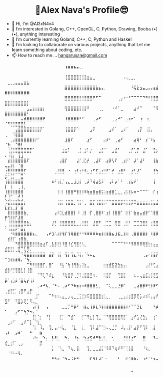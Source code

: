 <h1 align="center">💙Alex Nava's Profile😎</h1>

* 👋 Hi, I’m @Al3xN4v4
* 👀 I’m interested in Golang, C++, OpenGL, C, Python, Drawing, Booba (•)(•), anything interesting
* 🌱 I’m currently learning Goland, C++, C, Python and Haskell
* 💞️ I’m looking to collaborate on various projects, anything that Let me learn something about coding, etc. 
* 📫 How to reach me ... hangarusan@gmail.com
<p>
⠀⠀⠀⠀⠀⠀⠀⠀⠀⠀⠀⠀⠀⠀⠀⠀⠀⠀⠀⢰⣶⣶⣦⣤⣀⠀⠀⠀⠀⠀⠀⠀⠀⠀⠀⠀⠀⠀⠀⠀⠀⠀⠀⠀⠀⠀⠀⠀⠀⠀⠀⠀⠀⠀⠀⠀⠀⠀⠀⠀⠀
⠀⠀⠀⠀⠀⠀⠀⠀⠀⠀⠀⠀⠀⠀⠀⠀⠀⠀⠀⢸⣿⣿⣿⣿⣿⣿⣶⣤⣀⠀⠀⠀⠀⠀⠀⠀⠀⠀⠤⣄⣀⡀⠀⠀⠀⠀⠀⠀⠀⠀⣀⣀⣤⣤⣤⣶⣦⠀⠀⠀⠀
⠀⠀⠀⠀⠀⠀⠀⠀⠀⠀⠀⠀⠀⠀⠀⠀⠀⠀⠀⣿⣿⣿⣿⣿⣿⣿⣿⣿⣿⣷⣦⣄⠀⠀⠀⠀⠀⠀⠀⠀⠘⢯⣗⣲⣤⣠⣤⣶⣾⣿⣿⣿⣿⣿⣿⣿⣿⠀⠀⠀⠀
⠀⠀⠀⠀⠀⠀⠀⠀⠀⠀⠀⠀⠀⠀⠀⠀⠀⠀⠀⣿⣿⣿⣿⣿⣿⣿⣿⣿⠟⠋⠉⠀⠀⠀⠀⠀⢀⡤⠖⠚⠉⠉⠉⠉⠙⠻⢿⣿⣿⣿⣿⣿⣿⣿⣿⣿⡇⠀⠀⠀⠀
⠀⠀⠀⠀⠀⠀⠀⣠⣤⣶⣶⣶⡆⠀⠀⠀⠀⠀⠀⢻⣿⣿⣿⣿⣿⣿⠛⠀⠀⠀⢀⡀⠀⠀⠐⠚⠁⣀⠀⠀⠀⣴⠚⠉⠀⠀⠀⠉⠻⣿⣿⣿⣿⣿⣿⣿⠃⠀⠀⠀⠀
⠀⠀⠀⠀⠀⣤⣾⣿⣿⣿⣿⣿⡟⠀⠀⠀⠀⠀⠀⢸⣿⣿⣿⡿⠛⠁⠀⠀⢀⡴⠋⠀⠀⠀⢀⣠⠚⠁⢀⣴⠖⠁⠀⢰⠀⢰⡀⠀⠀⠈⠻⣿⣿⣿⣿⡇⠀⠀⠀⠀⠀
⠀⠀⠀⢠⣾⣿⣿⣿⣿⣿⣿⡟⠁⠀⠀⠀⠀⠀⠀⢸⣿⣿⡟⠑⠀⠀⠀⣠⠟⠀⠀⠀⠀⣠⠞⠁⠀⣠⠞⠁⠀⠀⢠⡟⠀⢸⣧⠀⠀⢀⠀⠈⢿⣿⣿⠀⠀⠀⠀⠀⠀
⠀⠀⣠⣿⣿⣿⣿⣿⣿⣿⠋⠀⠀⠀⠀⠀⠀⠀⠀⣸⣿⠏⠀⠀⠀⠀⣰⠋⠀⠀⠀⢠⡾⠃⠀⢀⣴⠋⠀⠀⠀⣴⢿⠃⠀⡎⠹⣧⠀⠈⣷⡀⠈⣿⡇⠀⠀⠀⠀⠀⠀
⠀⢰⣿⣿⣿⣿⣿⣿⡟⠁⠀⠀⠀⠀⠀⠀⠀⠀⣰⣶⠇⠀⠀⢀⡇⣰⠇⡔⠀⠀⣰⡟⠁⠀⣠⣾⠃⠀⠀⢀⡞⢁⡟⠀⣼⠁⠀⢻⡦⠄⠸⣷⠀⢹⣸⠀⠀⠀⠀⠀⠀
⠀⣾⣿⣿⣿⣿⣿⠏⠀⠀⠀⠀⠀⠀⠀⠀⠀⢠⣿⡏⠀⠀⠀⣼⢁⣏⡞⠀⢀⣼⠏⠀⣴⡿⢣⠏⠀⢀⣾⠋⠀⡼⠁⣼⠃⠀⠀⢸⣷⢤⣤⣿⠀⠈⣿⠀⠀⠀⠀⠀⠀
⢰⣿⣿⣿⣿⣿⡏⠀⠀⠀⠀⠀⠀⠀⠀⠀⣠⣿⣿⠀⠐⠀⢰⠇⡾⠺⣄⣰⠋⡏⣠⣾⡟⠁⡞⠀⣰⣿⠃⠀⣰⢃⡼⠁⠀⠀⠀⢸⢳⡶⠒⣿⠀⠀⣿⠀⠀⠀⠀⠀⠀
⢸⣿⣿⣿⣿⣿⠀⠀⠀⠀⠀⠀⠀⠀⠀⠶⠋⣾⡈⢠⣄⣀⣸⣰⡇⢀⡼⠙⢾⣴⣫⠏⠀⢠⠇⡴⠁⠃⠀⣰⣧⠞⠁⠀⠀⠀⠀⢸⠀⡇⠀⡇⠀⢀⢸⡀⠀⠀⠀⠀⠀
⢸⣿⣿⣿⣿⣿⠀⠀⠀⠀⠀⠀⠀⠀⠀⠀⠀⡇⡇⢸⣿⣿⠛⣿⣿⠿⢷⣶⣿⣶⣿⣭⣶⣾⣿⣁⣀⡀⣼⣽⡧⠶⠒⠉⠉⠉⠀⡎⢰⡇⢸⠁⠀⡞⢸⠀⠀⠀⠀⠀⠀
⠸⣿⣿⣿⣿⣿⡆⠀⠀⠀⠀⠀⠀⠀⠀⠀⠀⣿⡇⢸⣿⣿⡀⢹⡟⢀⠀⣿⡏⢸⣿⣿⠏⠉⣿⣿⣿⡿⢿⣿⡿⠿⣶⣶⣶⣶⣾⣥⣼⣇⣞⣆⣸⠁⣿⠀⠀⠀⠀⠀⠀
⠀⣿⣿⣿⣿⣿⣷⡀⠀⠀⠀⠀⠀⠀⠀⠀⣴⢏⣇⣾⣿⣿⡇⠸⢀⣿⠀⡏⢀⣿⣿⠏⣰⡇⢸⣿⣿⠁⢸⣿⠁⣷⣶⣤⣾⡟⠉⣿⣿⡟⢹⣿⡏⣼⣿⠀⠀⠀⠀⠀⠀
⠀⢸⣿⣿⣿⣿⣿⣷⡄⠀⠀⠀⠀⠀⠀⡼⡃⢸⣿⣿⣿⣿⣇⣀⣼⣿⡇⠀⣼⣿⠋⢀⣉⣉⠀⢿⣿⠀⣸⡟⠀⣉⣉⣹⣿⡇⢰⣿⣿⠃⢸⣿⡿⠋⣿⡆⠀⠀⠀⠀⠀
⠀⠀⠻⣿⣿⣿⣿⣿⣿⣦⡀⠀⠀⢠⠞⣹⢡⣿⢻⡏⢹⢿⣿⣟⠛⠻⠿⠿⠿⠷⣶⣿⣿⣿⣦⣸⣯⣀⣿⡇⢀⣿⣿⣿⣿⡇⠸⣿⡿⠀⣾⣿⠁⢰⣿⣷⡀⠀⠀⠀⠀
⠀⠀⠀⠙⢿⣿⣿⣿⣿⣿⣿⣶⣴⠏⢀⣧⡿⣿⠸⣿⠸⣎⢻⣿⡻⣄⠀⠀⠀⠀⠀⠀⠀⠀⠉⠉⠉⠉⠛⠛⠻⠿⠿⠿⢿⣿⣶⣤⣤⣾⣿⣿⢀⣿⠉⢧⡻⠄⠀⠀⠀
⠀⠀⠀⠀⠈⠙⢿⣿⣿⣿⣿⣿⣿⠀⣾⡟⠀⣿⠀⢻⡇⢹⣆⠹⣧⠈⠳⠦⣄⠀⠀⠀⠀⠀⠀⠀⠀⠀⠀⠀⠀⠀⠀⠀⢀⡤⢺⣿⡟⠉⣹⣿⣾⢿⡄⠈⢳⡀⠀⠀⠀
⠀⠀⠀⠀⠀⠀⠀⠉⠻⢿⣿⣿⡏⡀⣿⠁⠀⠸⣧⠈⢷⢸⢻⣷⣬⣷⣀⠀⠀⠀⠀⢰⣶⣾⣯⣽⣳⣦⣤⠀⠀⠀⠀⠀⠀⣠⡿⢋⣠⣾⡷⢛⢻⣿⣇⡇⢸⣿⠀⠀⠀
⠀⠀⠀⠀⠀⠀⠀⠀⠀⠀⠈⠙⢇⠙⠾⣆⠀⠀⠘⢷⣿⡟⢀⡙⢧⣿⣿⣛⠲⠄⠀⠸⣿⡏⠀⠀⢙⣿⡇⠀⠀⠦⠤⢤⣶⣯⣾⢟⣫⡿⠁⣎⡾⠈⣿⢧⡞⢸⠇⠀⠀
⠀⠀⠀⠀⠀⠀⠀⠀⠀⠀⢀⠴⠚⢧⡀⠈⠓⠄⢀⡴⠋⠙⠷⣶⡶⠾⣿⣿⣿⣃⡀⠀⠉⢅⣀⣀⣘⡿⠁⠀⠀⣀⣴⣿⡿⠟⣻⡿⠋⢀⣾⣟⡁⢠⣿⠟⣠⡟⠀⠀⠀
⠀⠀⠀⠀⠀⠀⠀⠀⠀⢀⡏⠀⠀⠀⠉⠓⠶⠦⣤⣀⡠⢤⣀⣈⣽⡳⠯⣿⣿⣿⣿⣾⣄⡀⠀⠀⢀⣀⣤⣶⣿⡿⢟⡥⠴⠾⢥⣤⠞⣻⠋⠀⠙⣿⡵⢟⡁⠻⢤⡀⠀
⠀⠀⠀⠀⠀⠀⠀⠀⠀⣼⢹⠀⠀⢠⠀⠀⠀⠀⣀⣀⡉⠛⡿⠋⠀⣿⣄⢸⡿⣇⠹⣿⣿⣿⣿⣿⣿⣿⣿⠟⠉⠉⣙⣇⠀⠀⠀⠙⡾⠁⠀⠀⣠⠋⠉⢳⡙⠲⣄⠁⠀
⠀⠀⠀⠀⠀⠀⠀⠀⠀⣿⠈⡆⠀⠘⡇⠀⠀⢸⡁⠀⠙⣾⠁⠀⢸⠉⠻⣆⡇⢹⣀⠈⠙⢿⣿⣿⣿⢿⡏⠀⣠⠞⣡⢜⣳⡄⠀⢰⠁⠀⣠⠞⠁⠀⣠⠞⠉⡇⠈⢳⡀
⠀⠀⠀⠀⠀⠀⠀⠀⠀⢹⠀⠸⡄⠀⢹⡀⣤⠒⢧⡀⠀⠈⣇⠀⢸⡀⠀⢹⠇⣼⠉⢙⠦⢄⣈⡉⠀⠼⡄⣼⠃⣴⡟⠋⢹⠇⠀⣼⠀⢠⠇⠀⣠⠾⠁⠀⠀⠛⠀⠀⣷
⠀⠀⠀⠀⠀⠀⠀⠀⠀⠼⡆⠀⠱⡄⠀⡧⢿⡀⠀⠳⡄⠀⠸⡦⠀⢳⣴⣫⠾⠛⣷⣸⡀⠀⢂⠀⠀⠀⣻⣿⣰⠋⠀⠀⣿⠀⠀⠹⠤⢾⣀⡾⠁⢀⡠⠀⠀⠀⠀⠀⡿
⠀⠀⠀⠀⠀⠀⠀⠀⠀⠀⠀⠀⠀⠀⠀⡅⠀⠙⣄⠀⠙⢦⡀⣿⠀⠀⢹⡀⣀⣀⣼⡍⠻⠿⠙⢶⠞⠛⠉⣻⣿⠀⠀⠀⠘⢦⡀⠀⠀⠀⠈⠛⠒⠻⠄⠀⠀⠀⠀⠀⠀
⠀⠀⠀⠀⠀⠀⠀⠀⠀⠀⠀⠀⠀⠀⠀⠛⠳⠆⠈⠳⠤⠨⠗⠛⠀⠀⠀⠏⠻⠇⠼⠁⠂⠀⠀⠀⠃⠀⠸⠋⠿⠷⠄⠀⠰⠃⠙⠲⠤⠀⠀⠀⠀⠀⠀⠀⠀⠀⠀⠀⠀
⠀⠀⠀⠀⠀⠀⠀⠀⠀⠀⠀⠀⠀⠀⠀⠀⠀⠀⠀⠀⠀⠀⠀⠀⠀⠀⠀⠀⠀⠀⠀⠀⠀⠀⠀⠀⠀⠀⠀⠀⣀⠀⠀⠀⠀⠀⠀⠀⠀⠀⠀⠀⠀⠀⠀⠀⠀⠀⠀⠀⠀
</p>